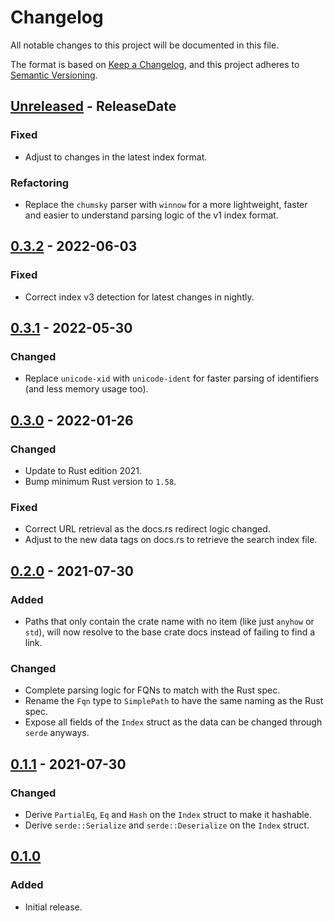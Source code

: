 <!-- markdownlint-disable MD024 -->

# Changelog

All notable changes to this project will be documented in this file.

The format is based on [Keep a Changelog](https://keepachangelog.com/en/1.0.0/), and this project adheres to [Semantic Versioning](https://semver.org/spec/v2.0.0.html).

## [Unreleased] - ReleaseDate

### Fixed

- Adjust to changes in the latest index format.

### Refactoring

- Replace the `chumsky` parser with `winnow` for a more lightweight, faster and easier to understand parsing logic of the v1 index format.

## [0.3.2] - 2022-06-03

### Fixed

- Correct index v3 detection for latest changes in nightly.

## [0.3.1] - 2022-05-30

### Changed

- Replace `unicode-xid` with `unicode-ident` for faster parsing of identifiers (and less memory usage too).

## [0.3.0] - 2022-01-26

### Changed

- Update to Rust edition 2021.
- Bump minimum Rust version to `1.58`.

### Fixed

- Correct URL retrieval as the docs.rs redirect logic changed.
- Adjust to the new data tags on docs.rs to retrieve the search index file.

## [0.2.0] - 2021-07-30

### Added

- Paths that only contain the crate name with no item (like just `anyhow` or `std`), will now resolve to the base crate docs instead of failing to find a link.

### Changed

- Complete parsing logic for FQNs to match with the Rust spec.
- Rename the `Fqn` type to `SimplePath` to have the same naming as the Rust spec.
- Expose all fields of the `Index` struct as the data can be changed through `serde` anyways.

## [0.1.1] - 2021-07-30

### Changed

- Derive `PartialEq`, `Eq` and `Hash` on the `Index` struct to make it hashable.
- Derive `serde::Serialize` and `serde::Deserialize` on the `Index` struct.

## [0.1.0]

### Added

- Initial release.

[Unreleased]: https://github.com/dnaka91/docsearch/compare/v0.3.2...HEAD
[0.3.2]: https://github.com/dnaka91/docsearch/compare/v0.3.1...v0.3.2
[0.3.1]: https://github.com/dnaka91/docsearch/compare/v0.3.0...v0.3.1
[0.3.0]: https://github.com/dnaka91/docsearch/compare/v0.2.0...v0.3.0
[0.2.0]: https://github.com/dnaka91/docsearch/compare/v0.1.1...v0.2.0
[0.1.1]: https://github.com/dnaka91/docsearch/compare/v0.1.0...v0.1.1
[0.1.0]: https://github.com/dnaka91/docsearch/releases/tag/v0.1.0
